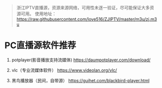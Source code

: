 
> 浙江IPTV直播源，资源来源网络，可用性未逐一验证，尽可能保证大多资源可用。
使用地址：https://raw.githubusercontent.com/love516/ZJIPTV/master/m3u/zj.m3u

# PC直播源软件推荐

1. potplayer(影音播放支持流媒体)   https://daumpotplayer.com/download/

2. vlc（专业流媒体软件）   https://www.videolan.org/vlc/

3. 黑鸟播放器（民间，自带源）  https://guihet.com/blackbird-player.html

